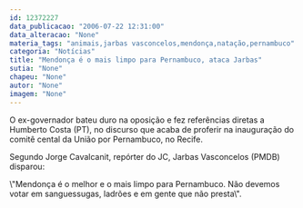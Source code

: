 ```yaml
---
id: 12372227
data_publicacao: "2006-07-22 12:31:00"
data_alteracao: "None"
materia_tags: "animais,jarbas vasconcelos,mendonça,natação,pernambuco"
categoria: "Notícias"
title: "Mendonça é o mais limpo para Pernambuco, ataca Jarbas"
sutia: "None"
chapeu: "None"
autor: "None"
imagem: "None"
---
```

<p><P>O ex-governador bateu duro na oposição e fez referências diretas a Humberto Costa (PT), no discurso que acaba de proferir na inauguração do comitê cental da União por Pernambuco, no Recife.</P></p>
<p><P>Segundo Jorge Cavalcanit, repórter do JC, Jarbas Vasconcelos (PMDB) disparou:</P></p>
<p><P>\"Mendonça é o melhor e o mais limpo para Pernambuco. Não devemos votar em sanguessugas, ladrões e em gente que não presta\".</P> </p>
